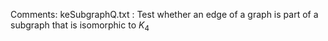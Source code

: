 
Comments: keSubgraphQ.txt : Test whether an edge of a graph is part of a subgraph that is isomorphic to $K_4$
